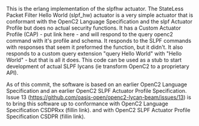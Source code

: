 This is the erlang implementation of the slpfhw actuator.
The StateLess Packet Filter Hello World (slpf_hw) actuator
is a very simple actuator that is conformant with
the OpenC2 Language Specification and the slpf Actuator Profile but
does no actual security functions.
It has a Custom Actuator Profile (CAP) - put link here -
and will respond to the query openc2 command
with it's profile and schema.
It responds to the SLPF commands with responses that seem it preformed
the function, but it didn't.
It also responds to a custom query extension
"query Hello World" with "Hello World" - but that is all it does.
This code can be used as a stub to start development of actual SLPF lycans (ie transform OpenC2 to a proprietary API).

As of this commit, the software is based on an
earlier OpenC2 Language Specification
and an earlier OpenC2 SLPF Actuator Profile Specification.
Issue 13 (https://github.com/oasis-open/openc2-lycan-beam/issues/13) is to bring this software up to conformance with
OpenC2 Language Specification CSDPRxx (fillin link).
and with
OpenC2 SLPF Actuator Profile Specification CSDPR (fillin link).
